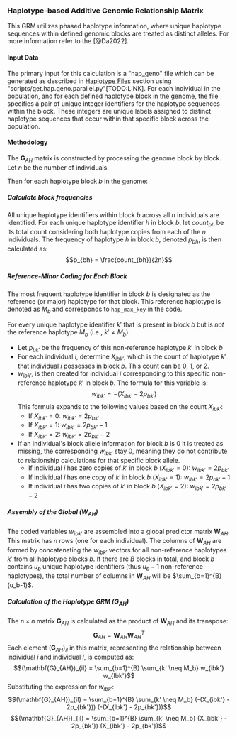 ### Haplotype-based Additive Genomic Relationship Matrix

This GRM utilizes phased haplotype information, where unique haplotype sequences within defined genomic blocks are treated as distinct alleles. For more information refer to the [@Da2022].

#### Input Data

The primary input for this calculation is a "hap_geno" file which can be generated as described in [Haplotype Files](#haplotype-files) section using "scripts/get.hap.geno.parallel.py"[TODO:LINK]. For each individual in the population, and for each defined haplotype block in the genome, the file specifies a pair of unique integer identifiers for the haplotype sequences within the block. These integers are unique labels assigned to distinct haplotype sequences that occur within that specific block across the population. 

#### Methodology

The $\mathbf{G}_{AH}$ matrix is constructed by processing the genome block by block. Let $n$ be the number of individuals.

Then for each haplotype block $b$ in the genome:

##### Calculate block frequencies
All unique haplotype identifiers within block $b$ across all $n$ individuals are identified. For each unique haplotype identifier $h$ in block $b$, let $count_{bh}$ be its total count considering both haplotype copies from each of the $n$ individuals. The frequency of haplotype $h$ in block $b$, denoted $p_{bh}$, is then calculated as:
$$p_{bh} = \frac{count_{bh}}{2n}$$

##### Reference‐Minor Coding for Each Block
The most frequent haplotype identifier in block $b$ is designated as the reference (or major) haplotype for that block. This reference haplotype is denoted as $M_b$ and corresponds to `hap_max_key` in the code.

For every unique haplotype identifier $k'$ that is present in block $b$ but is *not* the reference haplotype $M_b$ (i.e., $k' \neq M_b$):

- Let $p_{bk'}$ be the frequency of this non-reference haplotype $k'$ in block $b$
- For each individual $i$, determine $X_{ibk'}$, which is the count of haplotype $k'$ that individual $i$ possesses in block $b$. This count can be 0, 1, or 2.
- $w_{ibk'}$, is then created for individual $i$ corresponding to this specific non-reference haplotype $k'$ in block $b$. The formula for this variable is:
  $$w_{ibk'} = -(X_{ibk'} - 2p_{bk'})$$
  This formula expands to the following values based on the count $X_{ibk'}$:
    - If $X_{ibk'} = 0$: $w_{ibk'} = 2p_{bk'}$
    - If $X_{ibk'} = 1$: $w_{ibk'} = 2p_{bk'} - 1$
    - If $X_{ibk'} = 2$: $w_{ibk'} = 2p_{bk'} - 2$
- If an individual's block allele information for block $b$ is 0 it is treated as missing, the corresponding $w_{ibk'}$ stay 0, meaning they do not contribute to relationship calculations for that specific block allele.
    - If individual $i$ has zero copies of $k'$ in block $b$ ($X_{ibk'} = 0$): $w_{ibk'} = 2p_{bk'}$
    - If individual $i$ has one copy of $k'$ in block $b$ ($X_{ibk'} = 1$): $w_{ibk'} = 2p_{bk'} - 1$
    - If individual $i$ has two copies of $k'$ in block $b$ ($X_{ibk'} = 2$): $w_{ibk'} = 2p_{bk'} - 2$

##### Assembly of the Global ($\mathbf{W}_{AH}$)
The coded variables $w_{ibk'}$ are assembled into a global predictor matrix $\mathbf{W}_{AH}$. This matrix has $n$ rows (one for each individual). The columns of $\mathbf{W}_{AH}$ are formed by concatenating the $w_{ibk'}$ vectors for all non-reference haplotypes $k'$ from all haplotype blocks $b$. If there are $B$ blocks in total, and block $b$ contains $u_b$ unique haplotype identifiers (thus $u_b-1$ non-reference haplotypes), the total number of columns in $\mathbf{W}_{AH}$ will be $\sum_{b=1}^{B} (u_b-1)$.

##### Calculation of the Haplotype GRM ($\mathbf{G}_{AH}$)

The $n \times n$ matrix $\mathbf{G}_{AH}$ is calculated as the product of $\mathbf{W}_{AH}$ and its transpose:
$$\mathbf{G}_{AH} = \mathbf{W}_{AH} \mathbf{W}_{AH}^T$$
Each element $(\mathbf{G}_{AH})_{il}$ in this matrix, representing the relationship between individual $i$ and individual $l$, is computed as:
$$(\mathbf{G}_{AH})_{il} = \sum_{b=1}^{B} \sum_{k' \neq M_b} w_{ibk'} w_{lbk'}$$
Substituting the expression for $w_{ibk'}$:
$$(\mathbf{G}_{AH})_{il} = \sum_{b=1}^{B} \sum_{k' \neq M_b} (-(X_{ibk'} - 2p_{bk'})) (-(X_{lbk'} - 2p_{bk'}))$$
$$(\mathbf{G}_{AH})_{il} = \sum_{b=1}^{B} \sum_{k' \neq M_b} (X_{ibk'} - 2p_{bk'}) (X_{lbk'} - 2p_{bk'})$$
